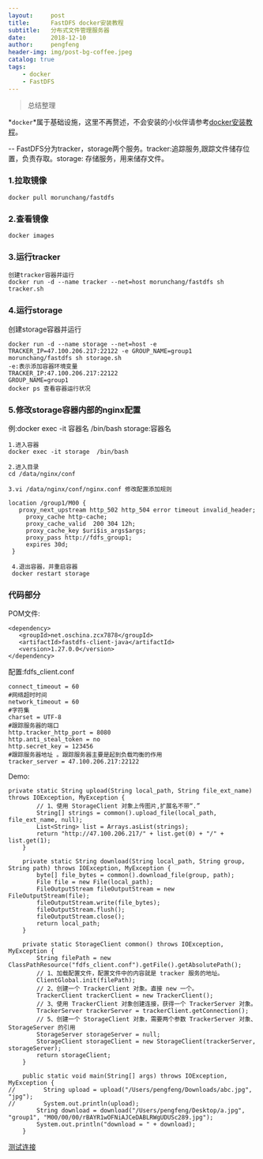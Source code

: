 ```yaml
---
layout:     post
title:      FastDFS docker安装教程
subtitle:   分布式文件管理服务器
date:       2018-12-10
author:     pengfeng
header-img: img/post-bg-coffee.jpeg
catalog: true
tags:
    - docker
    - FastDFS
---
```


>总结整理

  *`docker`*属于基础设施，这里不再赘述，不会安装的小伙伴请参考[docker安装教程](http://www.runoob.com/docker/docker-tutorial.html)。
  
  --
  FastDFS分为tracker，storage两个服务。tracker:追踪服务,跟踪文件储存位置，负责存取。storage: 存储服务，用来储存文件。
  
  [](http://47.100.206.217/group1/M00/00/00/rBAYR1wOQwCAXtuNAAn3sLm0lac142.jpg)
  
### 1.拉取镜像
    docker pull morunchang/fastdfs

### 2.查看镜像
    docker images
    
### 3.运行tracker
    创建tracker容器并运行
    docker run -d --name tracker --net=host morunchang/fastdfs sh tracker.sh

### 4.运行storage
创建storage容器并运行
    
    docker run -d --name storage --net=host -e TRACKER_IP=47.100.206.217:22122 -e GROUP_NAME=group1 morunchang/fastdfs sh storage.sh
    -e:表示添加容器环境变量
    TRACKER_IP:47.100.206.217:22122
    GROUP_NAME=group1
    docker ps 查看容器运行状况
   [](http://47.100.206.217/group1/M00/00/00/rBAYR1wOQrmAHFCyAAJVXAhyrYU891.jpg)
    
### 5.修改storage容器内部的nginx配置
例:docker exec -it 容器名 /bin/bash
storage:容器名

    1.进入容器
    docker exec -it storage  /bin/bash
    
    2.进入目录
    cd /data/nginx/conf
    
    3.vi /data/nginx/conf/nginx.conf 修改配置添加规则
    
    location /group1/M00 {
       proxy_next_upstream http_502 http_504 error timeout invalid_header;
         proxy_cache http-cache;
         proxy_cache_valid  200 304 12h;
         proxy_cache_key $uri$is_args$args;
         proxy_pass http://fdfs_group1;
         expires 30d;
     }
     
     4.退出容器，并重启容器
     docker restart storage
     

### 代码部分
    
POM文件:

    <dependency>
       <groupId>net.oschina.zcx7878</groupId>
       <artifactId>fastdfs-client-java</artifactId>
       <version>1.27.0.0</version>
    </dependency>

配置:fdfs_client.conf
    
    connect_timeout = 60
    #网络超时时间
    network_timeout = 60
    #字符集
    charset = UTF-8
    #跟踪服务器的端口
    http.tracker_http_port = 8080
    http.anti_steal_token = no
    http.secret_key = 123456
    #跟踪服务器地址 。跟踪服务器主要是起到负载均衡的作用
    tracker_server = 47.100.206.217:22122
    
Demo:

    private static String upload(String local_path, String file_ext_name) throws IOException, MyException {
            // 1、使用 StorageClient 对象上传图片,扩展名不带“.”
            String[] strings = common().upload_file(local_path, file_ext_name, null);
            List<String> list = Arrays.asList(strings);
            return "http://47.100.206.217/" + list.get(0) + "/" + list.get(1);
        }
    
        private static String download(String local_path, String group, String path) throws IOException, MyException {
            byte[] file_bytes = common().download_file(group, path);
            File file = new File(local_path);
            FileOutputStream fileOutputStream = new FileOutputStream(file);
            fileOutputStream.write(file_bytes);
            fileOutputStream.flush();
            fileOutputStream.close();
            return local_path;
        }
    
        private static StorageClient common() throws IOException, MyException {
            String filePath = new ClassPathResource("fdfs_client.conf").getFile().getAbsolutePath();
            // 1、加载配置文件，配置文件中的内容就是 tracker 服务的地址。
            ClientGlobal.init(filePath);
            // 2、创建一个 TrackerClient 对象。直接 new 一个。
            TrackerClient trackerClient = new TrackerClient();
            // 3、使用 TrackerClient 对象创建连接，获得一个 TrackerServer 对象。
            TrackerServer trackerServer = trackerClient.getConnection();
            // 5、创建一个 StorageClient 对象，需要两个参数 TrackerServer 对象、StorageServer 的引用
            StorageServer storageServer = null;
            StorageClient storageClient = new StorageClient(trackerServer, storageServer);
            return storageClient;
        }
    
        public static void main(String[] args) throws IOException, MyException {
    //        String upload = upload("/Users/pengfeng/Downloads/abc.jpg", "jpg");
    //        System.out.println(upload);
            String download = download("/Users/pengfeng/Desktop/a.jpg", "group1", "M00/00/00/rBAYR1wOFNiAJCeDABLRWgUDUSc289.jpg");
            System.out.println("download = " + download);
        }    

[测试连接](http://47.100.206.217/group1/M00/00/00/rBAYR1wOFNiAJCeDABLRWgUDUSc289.jpg)




















    